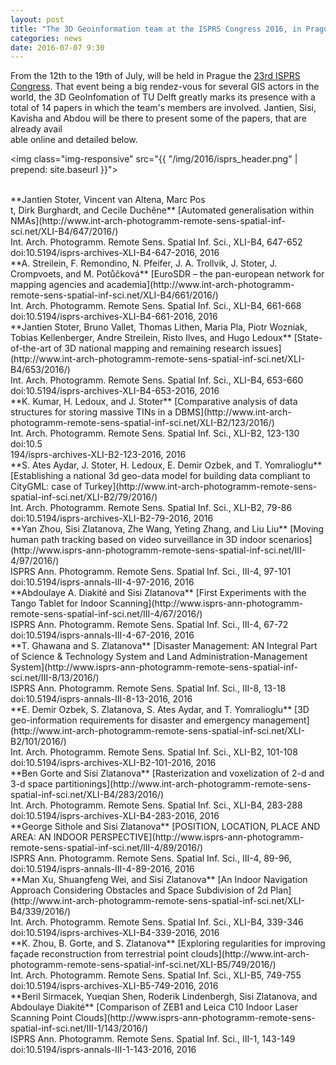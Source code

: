 ```yaml
---
layout: post
title: "The 3D Geoinformation team at the ISPRS Congress 2016, in Prague"
categories: news
date: 2016-07-07 9:30
---
```


From the 12th to the 19th of July, will be held in Prague the [23rd ISPRS Congress](http://www.isprs2016-prague.com/). That event being a big rendez-vous for several GIS actors in the world, the 3D GeoInfomation of TU Delft greatly marks its presence with a total of 14 papers in which the team's members are involved. Jantien, Sisi, Kavisha and Abdou will be there to present some of the papers, that are already avail<br>able online and detailed below.
<br>

<img class="img-responsive" src="{{ "/img/2016/isprs_header.png" | prepend: site.baseurl }}">

<br>
**Jantien Stoter, Vincent van Altena, Marc Pos<br>t, Dirk Burghardt, and Cecile Duchêne**
[Automated generalisation within NMAs](http://www.int-arch-photogramm-remote-sens-spatial-inf-sci.net/XLI-B4/647/2016/)
<br>Int. Arch. Photogramm. Remote Sens. Spatial Inf. Sci., XLI-B4, 647-652 
<br>doi:10.5194/isprs-archives-XLI-B4-647-2016, 2016

<br>
**A. Streilein, F. Remondino, N. Pfeifer, J. A. Trollvik, J. Stoter, J. Crompvoets, and M. Potůčková**
[EuroSDR – the pan-european network for mapping agencies and academia](http://www.int-arch-photogramm-remote-sens-spatial-inf-sci.net/XLI-B4/661/2016/)
<br>Int. Arch. Photogramm. Remote Sens. Spatial Inf. Sci., XLI-B4, 661-668
<br>doi:10.5194/isprs-archives-XLI-B4-661-2016, 2016

<br>
**Jantien Stoter, Bruno Vallet, Thomas Lithen, Maria Pla, Piotr Wozniak, Tobias Kellenberger, Andre Streilein, Risto Ilves, and Hugo Ledoux**
[State-of-the-art of 3D national mapping and remaining research issues](http://www.int-arch-photogramm-remote-sens-spatial-inf-sci.net/XLI-B4/653/2016/)
<br>Int. Arch. Photogramm. Remote Sens. Spatial Inf. Sci., XLI-B4, 653-660 
<br>doi:10.5194/isprs-archives-XLI-B4-653-2016, 2016

<br>
**K. Kumar, H. Ledoux, and J. Stoter**
[Comparative analysis of data structures for storing massive TINs in a DBMS](http://www.int-arch-photogramm-remote-sens-spatial-inf-sci.net/XLI-B2/123/2016/)
<br>Int. Arch. Photogramm. Remote Sens. Spatial Inf. Sci., XLI-B2, 123-130 
<br>doi:10.5<br>194/isprs-archives-XLI-B2-123-2016, 2016

<br>
**S. Ates Aydar, J. Stoter, H. Ledoux, E. Demir Ozbek, and T. Yomralioglu**
[Establishing a national 3d geo-data model for building data compliant to CityGML: case of Turkey](http://www.int-arch-photogramm-remote-sens-spatial-inf-sci.net/XLI-B2/79/2016/)
<br>Int. Arch. Photogramm. Remote Sens. Spatial Inf. Sci., XLI-B2, 79-86
<br>doi:10.5194/isprs-archives-XLI-B2-79-2016, 2016

<br>
**Yan Zhou, Sisi Zlatanova, Zhe Wang, Yeting Zhang, and Liu Liu**
[Moving human path tracking based on video surveillance in 3D indoor scenarios](http://www.isprs-ann-photogramm-remote-sens-spatial-inf-sci.net/III-4/97/2016/)
<br>ISPRS Ann. Photogramm. Remote Sens. Spatial Inf. Sci., III-4, 97-101
<br>doi:10.5194/isprs-annals-III-4-97-2016, 2016

<br>
**Abdoulaye A. Diakité and Sisi Zlatanova**
[First Experiments with the Tango Tablet for Indoor Scanning](http://www.isprs-ann-photogramm-remote-sens-spatial-inf-sci.net/III-4/67/2016/)
<br>ISPRS Ann. Photogramm. Remote Sens. Spatial Inf. Sci., III-4, 67-72
<br>doi:10.5194/isprs-annals-III-4-67-2016, 2016

<br>
**T. Ghawana and S. Zlatanova**
[Disaster Management: AN Integral Part of Science & Technology System and Land Administration-Management System](http://www.isprs-ann-photogramm-remote-sens-spatial-inf-sci.net/III-8/13/2016/)
<br>ISPRS Ann. Photogramm. Remote Sens. Spatial Inf. Sci., III-8, 13-18
<br>doi:10.5194/isprs-annals-III-8-13-2016, 2016

<br>
**E. Demir Ozbek, S. Zlatanova, S. Ates Aydar, and T. Yomralioglu**
[3D geo-information requirements for disaster and emergency management](http://www.int-arch-photogramm-remote-sens-spatial-inf-sci.net/XLI-B2/101/2016/)
<br>Int. Arch. Photogramm. Remote Sens. Spatial Inf. Sci., XLI-B2, 101-108 
<br>doi:10.5194/isprs-archives-XLI-B2-101-2016, 2016

<br>
**Ben Gorte and Sisi Zlatanova**
[Rasterization and voxelization of 2-d and 3-d space partitionings](http://www.int-arch-photogramm-remote-sens-spatial-inf-sci.net/XLI-B4/283/2016/)
<br>Int. Arch. Photogramm. Remote Sens. Spatial Inf. Sci., XLI-B4, 283-288
<br>doi:10.5194/isprs-archives-XLI-B4-283-2016, 2016

<br>
**George Sithole and Sisi Zlatanova**
[POSITION, LOCATION, PLACE AND AREA: AN INDOOR PERSPECTIVE](http://www.isprs-ann-photogramm-remote-sens-spatial-inf-sci.net/III-4/89/2016/)
<br>ISPRS Ann. Photogramm. Remote Sens. Spatial Inf. Sci., III-4, 89-96, 
<br>doi:10.5194/isprs-annals-III-4-89-2016, 2016

<br>
**Man Xu, Shuangfeng Wei, and Sisi Zlatanova**
[An Indoor Navigation Approach Considering Obstacles and Space Subdivision of 2d Plan](http://www.int-arch-photogramm-remote-sens-spatial-inf-sci.net/XLI-B4/339/2016/)
<br>Int. Arch. Photogramm. Remote Sens. Spatial Inf. Sci., XLI-B4, 339-346
<br>doi:10.5194/isprs-archives-XLI-B4-339-2016, 2016

<br>
**K. Zhou, B. Gorte, and S. Zlatanova**
[Exploring regularities for improving façade reconstruction from terrestrial point clouds](http://www.int-arch-photogramm-remote-sens-spatial-inf-sci.net/XLI-B5/749/2016/)
<br>Int. Arch. Photogramm. Remote Sens. Spatial Inf. Sci., XLI-B5, 749-755
<br>doi:10.5194/isprs-archives-XLI-B5-749-2016, 2016

<br>
**Beril Sirmacek, Yueqian Shen, Roderik Lindenbergh, Sisi Zlatanova, and Abdoulaye Diakité**
[Comparison of ZEB1 and Leica C10 Indoor Laser Scanning Point Clouds](http://www.isprs-ann-photogramm-remote-sens-spatial-inf-sci.net/III-1/143/2016/)
<br>ISPRS Ann. Photogramm. Remote Sens. Spatial Inf. Sci., III-1, 143-149
<br>doi:10.5194/isprs-annals-III-1-143-2016, 2016

